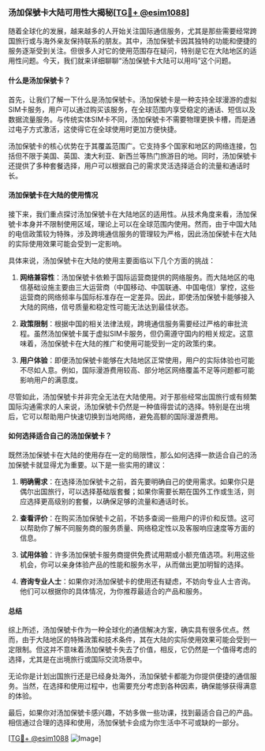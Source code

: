 ### 汤加保號卡大陆可用性大揭秘[[TG💪+ @esim1088](https://t.me/s/esim1088)]

随着全球化的发展，越来越多的人开始关注国际通信服务，尤其是那些需要经常跨国旅行或与海外亲友保持联系的朋友。其中，汤加保號卡因其独特的功能和便捷的服务逐渐受到关注。但很多人对它的使用范围存在疑问，特别是它在大陆地区的适用性问题。今天，我们就来详细聊聊“汤加保號卡大陆可以用吗”这个问题。

#### 什么是汤加保號卡？

首先，让我们了解一下什么是汤加保號卡。汤加保號卡是一种支持全球漫游的虚拟SIM卡服务，用户可以通过购买该服务，在全球范围内享受稳定的通话、短信以及数据流量服务。与传统实体SIM卡不同，汤加保號卡不需要物理更换卡槽，而是通过电子方式激活，这使得它在全球使用时更加方便快捷。

汤加保號卡的核心优势在于其覆盖范围广。它支持多个国家和地区的网络连接，包括但不限于美国、英国、澳大利亚、新西兰等热门旅游目的地。同时，汤加保號卡还提供了多种套餐选择，用户可以根据自己的需求灵活选择适合的流量和通话时长。

#### 汤加保號卡在大陆的使用情况

接下来，我们重点探讨汤加保號卡在大陆地区的适用性。从技术角度来看，汤加保號卡本身并不限制使用区域，理论上可以在全球范围内使用。然而，由于中国大陆的电信政策较为特殊，涉及跨境通信服务的管理较为严格，因此汤加保號卡在大陆的实际使用效果可能会受到一定影响。

具体来说，汤加保號卡在大陆的使用主要面临以下几个方面的挑战：

1. **网络兼容性**：汤加保號卡依赖于国际运营商提供的网络服务。而大陆地区的电信基础设施主要由三大运营商（中国移动、中国联通、中国电信）掌控，这些运营商的网络频率与国际标准存在一定差异。因此，即使汤加保號卡能够接入大陆的网络，信号质量和稳定性可能无法达到最佳状态。

2. **政策限制**：根据中国的相关法律法规，跨境通信服务需要经过严格的审批流程。虽然汤加保號卡属于虚拟SIM卡服务，但仍需遵守国内的相关规定。这意味着，汤加保號卡在大陆的推广和使用可能受到一定的政策约束。

3. **用户体验**：即便汤加保號卡能够在大陆地区正常使用，用户的实际体验也可能不尽如人意。例如，国际漫游费用较高、部分地区网络覆盖不足等问题都可能影响用户的满意度。

尽管如此，汤加保號卡并非完全无法在大陆使用。对于那些经常出国旅行或有频繁国际沟通需求的人来说，汤加保號卡仍然是一种值得尝试的选择。特别是在出境后，它可以帮助用户快速切换到当地网络，避免高额的国际漫游费用。

#### 如何选择适合自己的汤加保號卡？

既然汤加保號卡在大陆的使用存在一定的局限性，那么如何选择一款适合自己的汤加保號卡就显得尤为重要。以下是一些实用的建议：

1. **明确需求**：在选择汤加保號卡之前，首先要明确自己的使用需求。如果你只是偶尔出国旅行，可以选择基础版套餐；如果你需要长期在国外工作或生活，则应选择更高级别的套餐，以确保足够的流量和通话时长。

2. **查看评价**：在购买汤加保號卡之前，不妨多查阅一些用户的评价和反馈。这可以帮助你了解不同服务商的服务质量、网络稳定性以及客服响应速度等方面的信息。

3. **试用体验**：许多汤加保號卡服务商提供免费试用期或小额充值选项。利用这些机会，你可以亲身体验产品的性能和服务水平，从而做出更加明智的选择。

4. **咨询专业人士**：如果你对汤加保號卡的使用还有疑虑，不妨向专业人士咨询。他们可以根据你的具体情况，为你推荐最适合的产品和服务。

#### 总结

综上所述，汤加保號卡作为一种全球化的通信解决方案，确实具有很多优点。然而，由于大陆地区的特殊政策和技术条件，其在大陆的实际使用效果可能会受到一定限制。但这并不意味着汤加保號卡失去了价值，相反，它仍然是一个值得考虑的选择，尤其是在出境旅行或国际交流场景中。

无论你是计划出国旅行还是已经身处海外，汤加保號卡都能为你提供便捷的通信服务。当然，在选择和使用过程中，也需要充分考虑到各种因素，确保能够获得满意的体验。

最后，如果你对汤加保號卡感兴趣，不妨多做一些功课，找到最适合自己的产品。相信通过合理的选择和使用，汤加保號卡会成为你生活中不可或缺的一部分。

[[TG💪+ @esim1088](https://t.me/s/esim1088) ![Image](https://i.postimg.cc/4NQfJmqS/Snipaste-2025-05-13-00-14-12.png)]